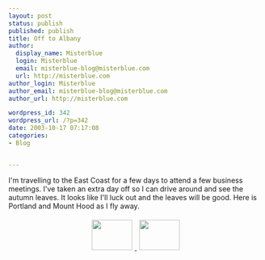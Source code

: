 ```yaml
---
layout: post
status: publish
published: publish
title: Off to Albany
author:
  display_name: Misterblue
  login: Misterblue
  email: misterblue-blog@misterblue.com
  url: http://misterblue.com
author_login: Misterblue
author_email: misterblue-blog@misterblue.com
author_url: http://misterblue.com

wordpress_id: 342
wordpress_url: /?p=342
date: 2003-10-17 07:17:08
categories:
- Blog


---
```

<p>
I'm travelling to the East Coast for a few days to attend
a few business meetings.
I've taken an extra day off so I can drive around and see
the autumn leaves.
It looks like I'll luck out and the leaves will be good.
Here is Portland and Mount Hood as I fly away.
</p>
<center>
<a
href="http://pics.misterblue.com/onepic/20031000-Misc/w640/h480/IMG_2733.jpg"
        target="onepic">
    <img src="http://pics.misterblue.com/20031000-Misc/80/60/IMG_2733.jpg"
        style="margin: 5px" height="60" width="80" alt=""/>
</a>
<a
href="http://pics.misterblue.com/onepic/20031000-Misc/w640/h480/IMG_2737.jpg"
        target="onepic">
    <img src="http://pics.misterblue.com/20031000-Misc/80/60/IMG_2737.jpg"
        style="margin: 5px" height="60" width="80" alt=""/>
</a>
</center>
